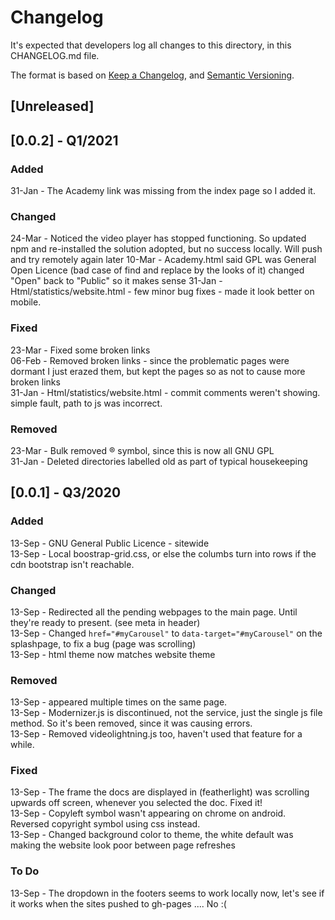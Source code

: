 # Changelog
It's expected that developers log all changes to this directory, in this CHANGELOG.md file.

The format is based on [Keep a Changelog](https://keepachangelog.com/en/1.0.0/),
and [Semantic Versioning](https://semver.org/spec/v2.0.0.html).

## [Unreleased]

## [0.0.2] - Q1/2021

### Added
31-Jan - The Academy link was missing from the index page so I added it.

### Changed
24-Mar - Noticed the video player has stopped functioning. So updated npm and re-installed the solution adopted, but no success locally. Will push and try remotely again later
10-Mar - Academy.html said GPL was General Open Licence (bad case of find and replace by the looks of it) changed "Open" back to "Public" so it makes sense
31-Jan - Html/statistics/website.html - few minor bug fixes - made it look better on mobile. 

### Fixed
23-Mar - Fixed some broken links  
06-Feb - Removed broken links - since the problematic pages were dormant I just erazed them, but kept the pages so as not to cause more broken links  
31-Jan - Html/statistics/website.html - commit comments weren't showing. simple fault, path to js was incorrect.   

### Removed
23-Mar - Bulk removed ® symbol, since this is now all GNU GPL   
31-Jan - Deleted directories labelled old as part of typical housekeeping   


## [0.0.1] - Q3/2020

### Added
13-Sep - GNU General Public Licence - sitewide  
13-Sep - Local boostrap-grid.css, or else the columbs turn into rows if the cdn bootstrap isn't reachable.  

### Changed
13-Sep - Redirected all the pending webpages to the main page. Until they're ready to present. (see meta in header)  
13-Sep - Changed `href="#myCarousel"` to `data-target="#myCarousel"` on the splashpage, to fix a bug (page was scrolling)  
13-Sep - html theme now matches website theme  

### Removed
13-Sep - <link href="https://www.f-cdn.com/assets/bundles/jquery-4df54fac.js" rel="preload"> appeared multiple times on the same page.  
13-Sep - Modernizer.js is discontinued, not the service, just the single js file method. So it's been removed, since it was causing errors.  
13-Sep - Removed videolightning.js too, haven't used that feature for a while.  

### Fixed
13-Sep - The frame the docs are displayed in (featherlight) was scrolling upwards off screen, whenever you selected the doc. Fixed it!  
13-Sep - Copyleft symbol wasn't appearing on chrome on android. Reversed copyright symbol using css instead.   
13-Sep - Changed background color to theme, the white default was making the website look poor between page refreshes  

### To Do
13-Sep - The dropdown in the footers seems to work locally now, let's see if it works when the sites pushed to gh-pages .... No :(  
